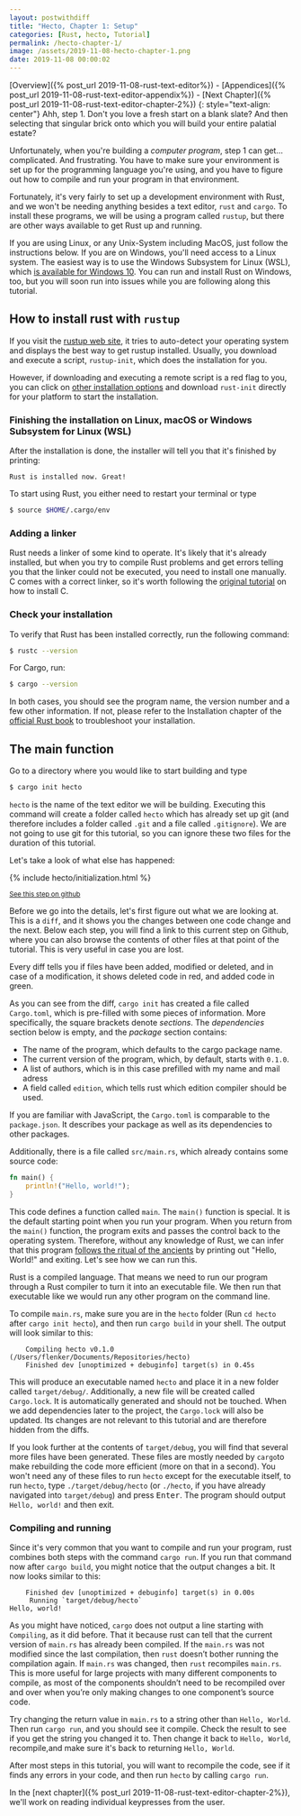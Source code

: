 ```yaml
---
layout: postwithdiff
title: "Hecto, Chapter 1: Setup"
categories: [Rust, hecto, Tutorial]
permalink: /hecto-chapter-1/
image: /assets/2019-11-08-hecto-chapter-1.png
date: 2019-11-08 00:00:02
---
```

[Overview]({% post_url 2019-11-08-rust-text-editor%}) - [Appendices]({% post_url 2019-11-08-rust-text-editor-appendix%}) - [Next Chapter]({% post_url 2019-11-08-rust-text-editor-chapter-2%}) 
{: style="text-align: center"}
Ahh, step 1. Don't you love a fresh start on a blank slate? And then selecting that singular brick onto which you will build your entire palatial estate?

Unfortunately, when you're building a *computer program*, step 1 can get... complicated. And frustrating. You have to make sure your environment is set up for the programming language you're using, and you have to figure out how to
compile and run your program in that environment.

Fortunately, it's very fairly to set up a development environment with Rust, and we won't be needing anything besides a text editor, `rust` and `cargo`. To install these programs, we will be using a program called `rustup`, but there are other ways available to get Rust up and running.

If you are using Linux, or any Unix-System including MacOS, just follow the instructions below. If you are on Windows, you'll need access to a Linux system. The easiest way is to use the Windows Subsystem for Linux (WSL), which [is available for Windows 10](https://docs.microsoft.com/en-us/windows/wsl/install-win10). You can run and install Rust on Windows, too, but you will soon run into issues while you are following along this tutorial.

## How to install rust with `rustup`
If you visit the [rustup web site](https://rustup.rs/), it tries to auto-detect your operating system and displays the best way to get rustup installed. Usually, you download and execute a script, `rustup-init`, which does the installation for you.

However, if downloading and executing a remote script is a red flag to you, you can click on [other installation options](https://github.com/rust-lang/rustup.rs/#other-installation-methods) and download `rust-init` directly for your platform to start the installation.

### Finishing the installation on Linux, macOS or Windows Subsystem for Linux (WSL)
After the installation is done, the installer will tell you that it's finished by printing:
```
Rust is installed now. Great!
```
To start using Rust, you either need to restart your terminal or type
```bash
$ source $HOME/.cargo/env
```

### Adding a linker
Rust needs a linker of some kind to operate. It's likely that it's already installed, but when you try to compile Rust problems and get errors telling you that the linker could not be executed, you need to install one manually. C comes with a correct linker, so it's worth following the [original tutorial](https://viewsourcecode.org/snaptoken/kilo/index.html) on how to install C.

### Check your installation
To verify that Rust has been installed correctly, run the following command:
```bash
$ rustc --version
```

For Cargo, run:
```bash
$ cargo --version
```
In both cases, you should see the program name, the version number and a few other information. If not, please refer to the Installation chapter of the [official Rust book](https://doc.rust-lang.org/book/ch01-01-installation.html) to troubleshoot your installation.

## The main function
Go to a directory where you would like to start building and type

```bash
$ cargo init hecto
```

`hecto` is the name of the text editor we will be building. Executing this command will create a folder called `hecto` which has already set up git (and therefore includes a folder called `.git` and a file called `.gitignore`). We are not going to use git for this tutorial, so you can ignore these two files for the duration of this tutorial.

Let's take a look of what else has happened:

{% include hecto/initialization.html %}

<small>[See this step on github](https://github.com/pflenker/hecto-tutorial/tree/initialization)</small>

Before we go into the details, let's first figure out what we are looking at. This is a `diff`, and it shows you the changes between one code change and the next. Below each step, you will find a link to this current step on Github, where you can also browse the contents of other files at that point of the tutorial. This is very useful in case you are lost.

Every diff tells you if files have been added, modified or deleted, and in case of a modification, it shows deleted code in red, and added code in green.

As you can see from the diff, `cargo init` has created a file called `Cargo.toml`, which is pre-filled with some pieces of information. More specifically, the square brackets denote _sections_. The _dependencies_ section below is empty, and the _package_ section contains:
- The name of the program, which defaults to the cargo package name.
- The current version of the program, which, by default, starts with `0.1.0`.
- A list of authors, which is in this case prefilled with my name and mail adress
- A field called `edition`, which tells rust which edition compiler should be used.

 If you are familiar with JavaScript, the `Cargo.toml` is comparable to the `package.json`. It describes your package as well as its dependencies to other packages.

Additionally, there is a file called `src/main.rs`, which already contains some source code:

```rust
fn main() {
    println!("Hello, world!");
}
```

This code defines a function called `main`. The `main()` function is special. It is the default starting point when you run your program. When you return from the `main()` function, the program exits and passes the control back to the operating system. Therefore, without any knowledge of Rust, we can infer that this program [follows the ritual of the ancients](https://en.wikipedia.org/wiki/%22Hello,_World!%22_program) by printing out "Hello, World!" and exiting. Let's see how we can run this.

Rust is a compiled language. That means we need to run our program through a Rust compiler to turn it into an executable file. We then run that executable like we would run any other program on the command line.

To compile `main.rs`, make sure you are in the `hecto` folder (Run `cd hecto` after `cargo init hecto`), and then run `cargo build` in your shell. The output will look similar to this:

```
    Compiling hecto v0.1.0 (/Users/flenker/Documents/Repositories/hecto)
    Finished dev [unoptimized + debuginfo] target(s) in 0.45s
```
This will produce an executable named `hecto` and place it in a new folder called `target/debug/`.
Additionally, a new file will be created called `Cargo.lock`. It is automatically generated and should not be touched. When we add dependencies later to the project, the `Cargo.lock` will also be updated. Its changes are not relevant to this tutorial and are therefore hidden from the diffs.

If you look further at the contents of `target/debug`, you will find that several more files have been generated.  These files are mostly needed by `cargo`to make rebuilding the code more efficient (more on that in a second).
You won't need any of these files to run `hecto` except for the executable itself, to run `hecto`, type  `./target/debug/hecto` (or `./hecto`, if you have already navigated into `target/debug`) and press <kbd>Enter</kbd>. The program should output `Hello, world!` and then exit.

### Compiling and running
Since it's very common that you want to compile and run your program, rust combines both steps with the command `cargo run`.
If you run that command now after `cargo build`, you might notice that the output changes a bit. It now looks similar to this:

```
    Finished dev [unoptimized + debuginfo] target(s) in 0.00s
     Running `target/debug/hecto`
Hello, world!
```
As you might have noticed, `cargo` does not output a line starting with `Compiling`, as it did before.
That it because rust can tell that the current version of `main.rs` has already been compiled. If the `main.rs` was not modified since the last compilation, then `rust` doesn’t bother running the compilation again. If `main.rs` was changed, then `rust` recompiles `main.rs`. This is more useful for large projects with many different components to compile, as most of the components shouldn’t need to be recompiled over and over when you’re only making changes to one component’s source code.

Try changing the return value in `main.rs` to a string other than `Hello, World`. Then run `cargo run`, and you should see it compile. Check the result to see if you get the string you changed it to. Then change it back to `Hello, World`, recompile,and make sure it's back to returning `Hello, World`.

After most steps in this tutorial, you will want to recompile the code, see if it finds any errors in your code, and then run `hecto` by calling `cargo run`.

In the [next chapter]({% post_url 2019-11-08-rust-text-editor-chapter-2%}), we'll work on reading individual keypresses from the user.